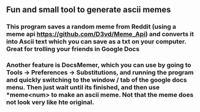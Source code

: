 ## **Fun and small tool to generate ascii memes**

### This program saves a random meme from Reddit (using a meme api https://github.com/D3vd/Meme_Api) and converts it into Ascii text which you can save as a txt on your computer. Great for trolling your friends in Google Docs

### Another feature is DocsMemer, which you can use by going to **Tools** -> **Preferences** -> **Substitutions**, and running the program and quickly switching to the window / tab of the google docs menu. Then just wait until its finished, and then use *meme\<num> to make an ascii meme. Not that the meme does not look very like hte original. 